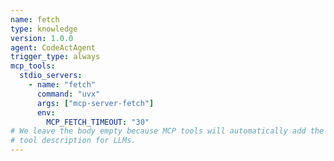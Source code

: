 ```yaml
---
name: fetch
type: knowledge
version: 1.0.0
agent: CodeActAgent
trigger_type: always
mcp_tools:
  stdio_servers:
    - name: "fetch"
      command: "uvx"
      args: ["mcp-server-fetch"]
      env:
        MCP_FETCH_TIMEOUT: "30"
# We leave the body empty because MCP tools will automatically add the 
# tool description for LLMs.
---
```

